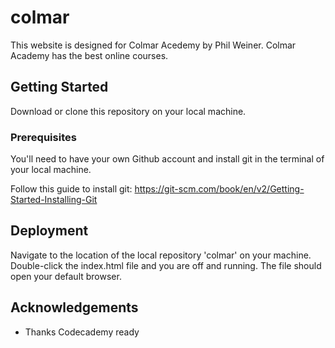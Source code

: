 # colmar
This website is designed for Colmar Acedemy by Phil Weiner. Colmar Academy has the best online courses.

## Getting Started

Download or clone this repository on your local machine. 

### Prerequisites

You'll need to have your own Github account and install git in the terminal of your local machine.

Follow this guide to install git: https://git-scm.com/book/en/v2/Getting-Started-Installing-Git

## Deployment

Navigate to the location of the local repository 'colmar' on your machine. Double-click the index.html file and you are off and running. The file should open your default browser.

## Acknowledgements

* Thanks Codecademy ready
